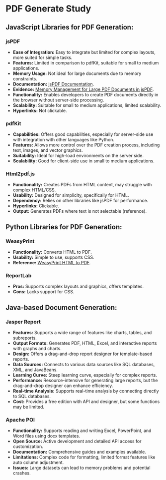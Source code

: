 # PDF Generate Study

## JavaScript Libraries for PDF Generation:

### jsPDF
- **Ease of Integration:** Easy to integrate but limited for complex layouts, more suited for simple tasks.
- **Features:** Limited in comparison to pdfKit, suitable for small to medium applications.
- **Memory Usage:** Not ideal for large documents due to memory constraints.
- **Documentation:** [jsPDF Documentation](https://artskydj.github.io/jsPDF/docs/jsPDF.html).
- **Evidence:** [Memory Management for Large PDF Documents in jsPDF](https://github.com/parallax/jsPDF/issues/3756).
- **Functionality:** Enables developers to create PDF documents directly in the browser without server-side processing.
- **Scalability:** Suitable for small to medium applications, limited scalability.
- **Hyperlinks:** Not clickable.

### pdfKit
- **Capabilities:** Offers good capabilities, especially for server-side use with integration with other languages like Python.
- **Features:** Allows more control over the PDF creation process, including text, images, and vector graphics.
- **Suitability:** Ideal for high-load environments on the server side.
- **Scalability:** Good for client-side use in small to medium applications.

### Html2pdf.js
- **Functionality:** Creates PDFs from HTML content, may struggle with complex HTML/CSS.
- **Usability:** Designed for simplicity, specifically for HTML.
- **Dependency:** Relies on other libraries like jsPDF for performance.
- **Hyperlinks:** Clickable.
- **Output:** Generates PDFs where text is not selectable (reference).

## Python Libraries for PDF Generation:

### WeasyPrint
- **Functionality:** Converts HTML to PDF.
- **Usability:** Simple to use, supports CSS.
- **Reference:** [WeasyPrint HTML to PDF](https://blueskyson.github.io/2021/08/15/convert-html-to-pdf/).

### ReportLab
- **Pros:** Supports complex layouts and graphics, offers templates.
- **Cons:** Lacks support for CSS.

## Java-based Document Generation:

### Jasper Report
- **Features:** Supports a wide range of features like charts, tables, and subreports.
- **Output Formats:** Generates PDF, HTML, Excel, and interactive reports with graphs and charts.
- **Design:** Offers a drag-and-drop report designer for template-based reports.
- **Data Sources:** Connects to various data sources like SQL databases, XML, and JavaBeans.
- **Learning Curve:** Steep learning curve, especially for complex reports.
- **Performance:** Resource-intensive for generating large reports, but the drag-and-drop designer can enhance efficiency.
- **Real-time Analysis:** Supports real-time analysis by connecting directly to SQL databases.
- **Cost:** Provides a free edition with API and designer, but some functions may be limited.

### Apache POI
- **Functionality:** Supports reading and writing Excel, PowerPoint, and Word files using docx templates.
- **Open Source:** Active development and detailed API access for customization.
- **Documentation:** Comprehensive guides and examples available.
- **Limitations:** Complex code for formatting, limited format features like auto column adjustment.
- **Issues:** Large datasets can lead to memory problems and potential crashes.


